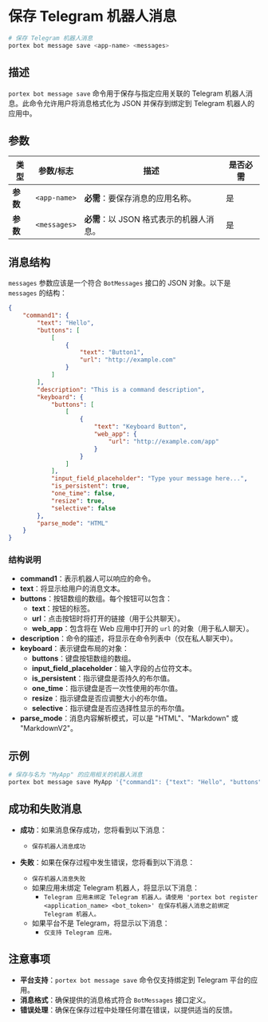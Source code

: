 # 保存 Telegram 机器人消息

```bash
# 保存 Telegram 机器人消息
portex bot message save <app-name> <messages>
```

## 描述

`portex bot message save` 命令用于保存与指定应用关联的 Telegram 机器人消息。此命令允许用户将消息格式化为 JSON 并保存到绑定到 Telegram 机器人的应用中。

## 参数

| 类型     | 参数/标志      | 描述                                                           | 是否必需 |
| -------- | ------------- | --------------------------------------------------------------------- | -------- |
| **参数** | `<app-name>`  | **必需**：要保存消息的应用名称。 | 是      |
| **参数** | `<messages>`  | **必需**：以 JSON 格式表示的机器人消息。            | 是      |

## 消息结构

`messages` 参数应该是一个符合 `BotMessages` 接口的 JSON 对象。以下是 `messages` 的结构：

```json
{
	"command1": {
		"text": "Hello",
		"buttons": [
			[
				{
					"text": "Button1",
					"url": "http://example.com"
				}
			]
		],
		"description": "This is a command description",
		"keyboard": {
			"buttons": [
				[
					{
						"text": "Keyboard Button",
						"web_app": {
							"url": "http://example.com/app"
						}
					}
				]
			],
			"input_field_placeholder": "Type your message here...",
			"is_persistent": true,
			"one_time": false,
			"resize": true,
			"selective": false
		},
		"parse_mode": "HTML"
	}
}
```

### 结构说明

- **command1**：表示机器人可以响应的命令。
- **text**：将显示给用户的消息文本。
- **buttons**：按钮数组的数组。每个按钮可以包含：
  - **text**：按钮的标签。
  - **url**：点击按钮时将打开的链接（用于公共聊天）。
  - **web_app**：包含将在 Web 应用中打开的 `url` 的对象（用于私人聊天）。
- **description**：命令的描述，将显示在命令列表中（仅在私人聊天中）。
- **keyboard**：表示键盘布局的对象：
  - **buttons**：键盘按钮数组的数组。
  - **input_field_placeholder**：输入字段的占位符文本。
  - **is_persistent**：指示键盘是否持久的布尔值。
  - **one_time**：指示键盘是否一次性使用的布尔值。
  - **resize**：指示键盘是否应调整大小的布尔值。
  - **selective**：指示键盘是否应选择性显示的布尔值。
- **parse_mode**：消息内容解析模式，可以是 "HTML"、"Markdown" 或 "MarkdownV2"。

## 示例

```bash
# 保存与名为 "MyApp" 的应用相关的机器人消息
portex bot message save MyApp '{"command1": {"text": "Hello", "buttons": [[{"text": "Button1", "url": "http://example.com"}]], "description": "This is a command description", "keyboard": {"buttons": [[{"text": "Keyboard Button", "web_app": {"url": "http://example.com/app"}}]], "input_field_placeholder": "Type your message here...", "is_persistent": true, "one_time": false, "resize": true, "selective": false}, "parse_mode": "HTML"}}'
```

## 成功和失败消息

- **成功**：如果消息保存成功，您将看到以下消息：

  - `保存机器人消息成功`

- **失败**：如果在保存过程中发生错误，您将看到以下消息：
  - `保存机器人消息失败`
  - 如果应用未绑定 Telegram 机器人，将显示以下消息：
    - `Telegram 应用未绑定 Telegram 机器人。请使用 'portex bot register <application_name> <bot_token>' 在保存机器人消息之前绑定 Telegram 机器人。`
  - 如果平台不是 Telegram，将显示以下消息：
    - `仅支持 Telegram 应用。`

## 注意事项

- **平台支持**：`portex bot message save` 命令仅支持绑定到 Telegram 平台的应用。
- **消息格式**：确保提供的消息格式符合 `BotMessages` 接口定义。
- **错误处理**：确保在保存过程中处理任何潜在错误，以提供适当的反馈。
